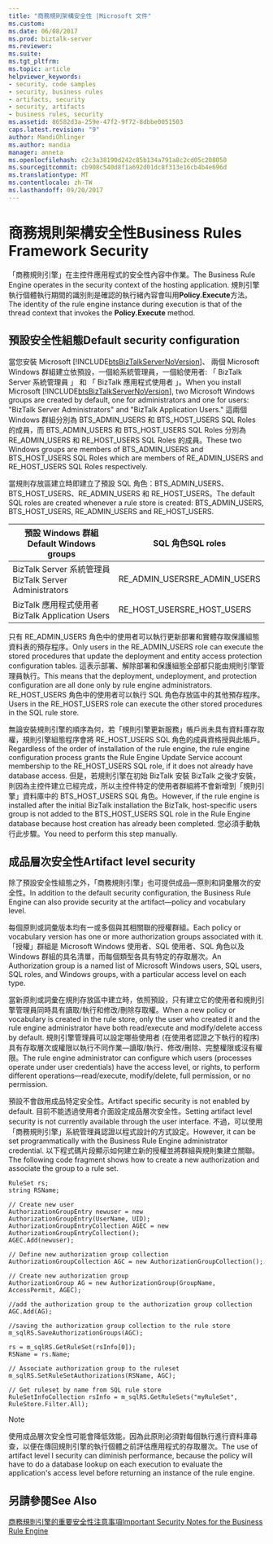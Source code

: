 ```yaml
---
title: "商務規則架構安全性 |Microsoft 文件"
ms.custom: 
ms.date: 06/08/2017
ms.prod: biztalk-server
ms.reviewer: 
ms.suite: 
ms.tgt_pltfrm: 
ms.topic: article
helpviewer_keywords:
- security, code samples
- security, business rules
- artifacts, security
- security, artifacts
- business rules, security
ms.assetid: 86582d3a-259e-47f2-9f72-8dbbe0051503
caps.latest.revision: "9"
author: MandiOhlinger
ms.author: mandia
manager: anneta
ms.openlocfilehash: c2c3a38190d242c85b134a791a8c2cd05c208050
ms.sourcegitcommit: cb908c540d8f1a692d01dc8f313e16cb4b4e696d
ms.translationtype: MT
ms.contentlocale: zh-TW
ms.lasthandoff: 09/20/2017
---
```

# <a name="business-rules-framework-security"></a><span data-ttu-id="afd0e-102">商務規則架構安全性</span><span class="sxs-lookup"><span data-stu-id="afd0e-102">Business Rules Framework Security</span></span>
<span data-ttu-id="afd0e-103">「商務規則引擎」在主控件應用程式的安全性內容中作業。</span><span class="sxs-lookup"><span data-stu-id="afd0e-103">The Business Rule Engine operates in the security context of the hosting application.</span></span> <span data-ttu-id="afd0e-104">規則引擎執行個體執行期間的識別則是確認的執行緒內容會叫用**Policy.Execute**方法。</span><span class="sxs-lookup"><span data-stu-id="afd0e-104">The identity of the rule engine instance during execution is that of the thread context that invokes the **Policy.Execute** method.</span></span>  
  
## <a name="default-security-configuration"></a><span data-ttu-id="afd0e-105">預設安全性組態</span><span class="sxs-lookup"><span data-stu-id="afd0e-105">Default security configuration</span></span>  
 <span data-ttu-id="afd0e-106">當您安裝 Microsoft [!INCLUDE[btsBizTalkServerNoVersion](../includes/btsbiztalkservernoversion-md.md)]、 兩個 Microsoft Windows 群組建立依預設，一個給系統管理員，一個給使用者: 「 BizTalk Server 系統管理員 」 和 「 BizTalk 應用程式使用者 」。</span><span class="sxs-lookup"><span data-stu-id="afd0e-106">When you install Microsoft [!INCLUDE[btsBizTalkServerNoVersion](../includes/btsbiztalkservernoversion-md.md)], two Microsoft Windows groups are created by default, one for administrators and one for users: "BizTalk Server Administrators" and "BizTalk Application Users."</span></span> <span data-ttu-id="afd0e-107">這兩個 Windows 群組分別為 BTS_ADMIN_USERS 和 BTS_HOST_USERS SQL Roles 的成員，而 BTS_ADMIN_USERS 和 BTS_HOST_USERS SQL Roles 分別為 RE_ADMIN_USERS 和 RE_HOST_USERS SQL Roles 的成員。</span><span class="sxs-lookup"><span data-stu-id="afd0e-107">These two Windows groups are members of BTS_ADMIN_USERS and BTS_HOST_USERS SQL Roles which are members of RE_ADMIN_USERS and RE_HOST_USERS SQL Roles respectively.</span></span>  
  
 <span data-ttu-id="afd0e-108">當規則存放區建立時即建立了預設 SQL 角色：BTS_ADMIN_USERS、BTS_HOST_USERS、RE_ADMIN_USERS 和 RE_HOST_USERS。</span><span class="sxs-lookup"><span data-stu-id="afd0e-108">The default SQL roles are created whenever a rule store is created: BTS_ADMIN_USERS, BTS_HOST_USERS, RE_ADMIN_USERS and RE_HOST_USERS.</span></span>  
  
|<span data-ttu-id="afd0e-109">預設 Windows 群組</span><span class="sxs-lookup"><span data-stu-id="afd0e-109">Default Windows groups</span></span>|<span data-ttu-id="afd0e-110">SQL 角色</span><span class="sxs-lookup"><span data-stu-id="afd0e-110">SQL roles</span></span>|  
|----------------------------|---------------|  
|<span data-ttu-id="afd0e-111">BizTalk Server 系統管理員</span><span class="sxs-lookup"><span data-stu-id="afd0e-111">BizTalk Server Administrators</span></span>|<span data-ttu-id="afd0e-112">RE_ADMIN_USERS</span><span class="sxs-lookup"><span data-stu-id="afd0e-112">RE_ADMIN_USERS</span></span>|  
|<span data-ttu-id="afd0e-113">BizTalk 應用程式使用者</span><span class="sxs-lookup"><span data-stu-id="afd0e-113">BizTalk Application Users</span></span>|<span data-ttu-id="afd0e-114">RE_HOST_USERS</span><span class="sxs-lookup"><span data-stu-id="afd0e-114">RE_HOST_USERS</span></span>|  
  
 <span data-ttu-id="afd0e-115">只有 RE_ADMIN_USERS 角色中的使用者可以執行更新部署和實體存取保護組態資料表的預存程序。</span><span class="sxs-lookup"><span data-stu-id="afd0e-115">Only users in the RE_ADMIN_USERS role can execute the stored procedures that update the deployment and entity access protection configuration tables.</span></span> <span data-ttu-id="afd0e-116">這表示部署、解除部署和保護組態全部都只能由規則引擎管理員執行。</span><span class="sxs-lookup"><span data-stu-id="afd0e-116">This means that the deployment, undeployment, and protection configuration are all done only by rule engine administrators.</span></span> <span data-ttu-id="afd0e-117">RE_HOST_USERS 角色中的使用者可以執行 SQL 角色存放區中的其他預存程序。</span><span class="sxs-lookup"><span data-stu-id="afd0e-117">Users in the RE_HOST_USERS role can execute the other stored procedures in the SQL rule store.</span></span>  
  
 <span data-ttu-id="afd0e-118">無論安裝規則引擎的順序為何，若「規則引擎更新服務」帳戶尚未具有資料庫存取權，規則引擎組態程序會將 RE_HOST_USERS SQL 角色的成員資格授與此帳戶。</span><span class="sxs-lookup"><span data-stu-id="afd0e-118">Regardless of the order of installation of the rule engine, the rule engine configuration process grants the Rule Engine Update Service account membership to the RE_HOST_USERS SQL role, if it does not already have database access.</span></span> <span data-ttu-id="afd0e-119">但是，若規則引擎在初始 BizTalk 安裝 BizTalk 之後才安裝，則因為主控件建立已經完成，所以主控件特定的使用者群組將不會新增到「規則引擎」資料庫中的 BTS_HOST_USERS SQL 角色。</span><span class="sxs-lookup"><span data-stu-id="afd0e-119">However, if the rule engine is installed after the initial BizTalk installation the BizTalk, host-specific users group is not added to the BTS_HOST_USERS SQL role in the Rule Engine database because host creation has already been completed.</span></span> <span data-ttu-id="afd0e-120">您必須手動執行此步驟。</span><span class="sxs-lookup"><span data-stu-id="afd0e-120">You need to perform this step manually.</span></span>  
  
## <a name="artifact-level-security"></a><span data-ttu-id="afd0e-121">成品層次安全性</span><span class="sxs-lookup"><span data-stu-id="afd0e-121">Artifact level security</span></span>  
 <span data-ttu-id="afd0e-122">除了預設安全性組態之外，「商務規則引擎」也可提供成品—原則和詞彙層次的安全性。</span><span class="sxs-lookup"><span data-stu-id="afd0e-122">In addition to the default security configuration, the Business Rule Engine can also provide security at the artifact—policy and vocabulary level.</span></span>  
  
 <span data-ttu-id="afd0e-123">每個原則或詞彙版本均有一或多個與其相關聯的授權群組。</span><span class="sxs-lookup"><span data-stu-id="afd0e-123">Each policy or vocabulary version has one or more authorization groups associated with it.</span></span> <span data-ttu-id="afd0e-124">「授權」群組是 Microsoft Windows 使用者、SQL 使用者、SQL 角色以及 Windows 群組的具名清單，而每個類型各具有特定的存取層次。</span><span class="sxs-lookup"><span data-stu-id="afd0e-124">An Authorization group is a named list of Microsoft Windows users, SQL users, SQL roles, and Windows groups, with a particular access level on each type.</span></span>  
  
 <span data-ttu-id="afd0e-125">當新原則或詞彙在規則存放區中建立時，依照預設，只有建立它的使用者和規則引擎管理員同時具有讀取/執行和修改/刪除存取權。</span><span class="sxs-lookup"><span data-stu-id="afd0e-125">When a new policy or vocabulary is created in the rule store, only the user who created it and the rule engine administrator have both read/execute and modify/delete access by default.</span></span> <span data-ttu-id="afd0e-126">規則引擎管理員可以設定哪些使用者 (在使用者認證之下執行的程序) 具有存取層次或權限以執行不同作業—讀取/執行、修改/刪除、完整權限或沒有權限。</span><span class="sxs-lookup"><span data-stu-id="afd0e-126">The rule engine administrator can configure which users (processes operate under user credentials) have the access level, or rights, to perform different operations—read/execute, modify/delete, full permission, or no permission.</span></span>  
  
 <span data-ttu-id="afd0e-127">預設不會啟用成品特定安全性。</span><span class="sxs-lookup"><span data-stu-id="afd0e-127">Artifact specific security is not enabled by default.</span></span> <span data-ttu-id="afd0e-128">目前不能透過使用者介面設定成品層次安全性。</span><span class="sxs-lookup"><span data-stu-id="afd0e-128">Setting artifact level security is not currently available through the user interface.</span></span> <span data-ttu-id="afd0e-129">不過，可以使用「商務規則引擎」系統管理員認證以程式設計的方式設定。</span><span class="sxs-lookup"><span data-stu-id="afd0e-129">However, it can be set programmatically with the Business Rule Engine administrator credential.</span></span> <span data-ttu-id="afd0e-130">以下程式碼片段顯示如何建立新的授權並將群組與規則集建立關聯。</span><span class="sxs-lookup"><span data-stu-id="afd0e-130">The following code fragment shows how to create a new authorization and associate the group to a rule set.</span></span>  
  
```  
RuleSet rs;  
string RSName;     
  
// Create new user  
AuthorizationGroupEntry newuser = new AuthorizationGroupEntry(UserName, UID);  
AuthorizationGroupEntryCollection AGEC = new AuthorizationGroupEntryCollection();  
AGEC.Add(newuser);  
  
// Define new authorization group collection  
AuthorizationGroupCollection AGC = new AuthorizationGroupCollection();  
  
// Create new authorization group  
AuthorizationGroup AG = new AuthorizationGroup(GroupName, AccessPermit, AGEC);  
  
//add the authorization group to the authorization group collection  
AGC.Add(AG);  
  
//saving the authorization group collection to the rule store  
m_sqlRS.SaveAuthorizationGroups(AGC);  
  
rs = m_sqlRS.GetRuleSet(rsInfo[0]);                 
RSName = rs.Name;  
  
// Associate authorization group to the ruleset  
m_sqlRS.SetRuleSetAuthorizations(RSName, AGC);  
  
// Get ruleset by name from SQL rule store  
RuleSetInfoCollection rsInfo = m_sqlRS.GetRuleSets("myRuleSet", RuleStore.Filter.All);  
```  
  
> [!NOTE]
>  <span data-ttu-id="afd0e-131">使用成品層次安全性可能會降低效能，因為此原則必須對每個執行進行資料庫尋查，以便在傳回規則引擎的執行個體之前評估應用程式的存取層次。</span><span class="sxs-lookup"><span data-stu-id="afd0e-131">The use of artifact level l security can diminish performance, because the policy will have to do a database lookup on each execution to evaluate the application's access level before returning an instance of the rule engine.</span></span>  
  
## <a name="see-also"></a><span data-ttu-id="afd0e-132">另請參閱</span><span class="sxs-lookup"><span data-stu-id="afd0e-132">See Also</span></span>  
 [<span data-ttu-id="afd0e-133">商務規則引擎的重要安全性注意事項</span><span class="sxs-lookup"><span data-stu-id="afd0e-133">Important Security Notes for the Business Rule Engine</span></span>](../core/important-security-notes-for-the-business-rule-engine.md)